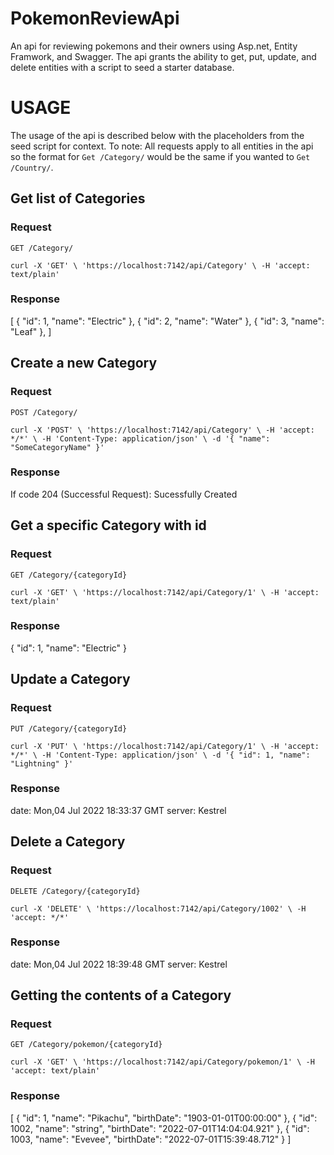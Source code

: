# PokemonReviewApi
An api for reviewing pokemons and their owners using Asp.net, Entity Framwork, and Swagger. The api grants the ability to get, put, update, and delete entities with a script to seed a starter database.


# USAGE

The usage of the api is described below with the placeholders from the seed script for context.
To note: All requests apply to all entities in the api so the format for `Get /Category/` would be the same if you wanted to `Get /Country/`.

## Get list of Categories

### Request

`GET /Category/`

    curl -X 'GET' \ 'https://localhost:7142/api/Category' \ -H 'accept: text/plain'

### Response

[
  {
    "id": 1,
    "name": "Electric"
  },
  {
    "id": 2,
    "name": "Water"
  },
  {
    "id": 3,
    "name": "Leaf"
  },
]


## Create a new Category

### Request

`POST /Category/`

    curl -X 'POST' \ 'https://localhost:7142/api/Category' \ -H 'accept: */*' \ -H 'Content-Type: application/json' \ -d '{ "name": "SomeCategoryName" }'

### Response

If code 204 (Successful Request):
Sucessfully Created

## Get a specific Category with id

### Request

`GET /Category/{categoryId}`

    curl -X 'GET' \ 'https://localhost:7142/api/Category/1' \ -H 'accept: text/plain'

### Response

{
  "id": 1,
  "name": "Electric"
}


## Update a Category

### Request

`PUT /Category/{categoryId}`

    curl -X 'PUT' \ 'https://localhost:7142/api/Category/1' \ -H 'accept: */*' \ -H 'Content-Type: application/json' \ -d '{ "id": 1, "name": "Lightning" }'

### Response

 date: Mon,04 Jul 2022 18:33:37 GMT 
 server: Kestrel


## Delete a Category

### Request

`DELETE /Category/{categoryId}`

    curl -X 'DELETE' \ 'https://localhost:7142/api/Category/1002' \ -H 'accept: */*'

### Response

date: Mon,04 Jul 2022 18:39:48 GMT 
 server: Kestrel 


## Getting the contents of a Category

### Request

`GET /Category/pokemon/{categoryId}`

    curl -X 'GET' \ 'https://localhost:7142/api/Category/pokemon/1' \ -H 'accept: text/plain'
    
### Response

[
  {
    "id": 1,
    "name": "Pikachu",
    "birthDate": "1903-01-01T00:00:00"
  },
  {
    "id": 1002,
    "name": "string",
    "birthDate": "2022-07-01T14:04:04.921"
  },
  {
    "id": 1003,
    "name": "Evevee",
    "birthDate": "2022-07-01T15:39:48.712"
  }
]

